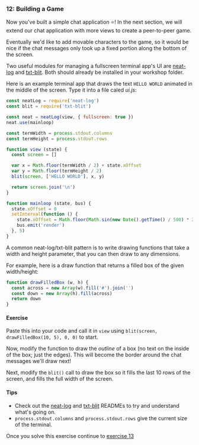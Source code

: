 ### 12: Building a Game

Now you've built a simple chat application :star:! In the next section, we will extend our chat application with more views to create a peer-to-peer game.

Eventually we'd like to add movable characters to the game, so it would be nice if the chat messages only took up a fixed portion along the bottom of the screen.

Two useful modules for managing a fullscreen terminal app's UI are [neat-log](https://github.com/neat-log/neat-log) and [txt-blit](https://github.com/noffle/txt-blit). Both should already be installed in your workshop folder.

Here is an example terminal app that draws the text `HELLO WORLD` animated in the middle of the screen. Type it into a file caled _ui.js_:

```js
const neatLog = require('neat-log')
const blit = require('txt-blit')

const neat = neatLog(view, { fullscreen: true })
neat.use(mainloop)

const termWidth = process.stdout.columns
const termHeight = process.stdout.rows

function view (state) {
  const screen = []

  var x = Math.floor(termWidth / 2) + state.xOffset
  var y = Math.floor(termHeight / 2)
  blit(screen, ['HELLO WORLD'], x, y)

  return screen.join('\n')
}

function mainloop (state, bus) {
  state.xOffset = 0
  setInterval(function () {
    state.xOffset = Math.floor(Math.sin(new Date().getTime() / 500) * 20)
    bus.emit('render')
  }, 5)
}
```

A common neat-log/txt-blit pattern is to write drawing functions that take a width and height parameter, that you can then draw to any dimensions.

For example, here is a draw function that returns a filled box of the given width/height:

```js
function drawFilledBox (w, h) {
  const across = new Array(w).fill('#').join('')
  const down = new Array(h).fill(across)
  return down
}
```

#### Exercise

Paste this into your code and call it in `view` using `blit(screen, drawFilledBox(10, 5), 0, 0)` to start.

Now, modify the function to draw the *outline* of a box (no text on the inside of the box; just the edges). This will become the border around the chat messages we'll draw next!

Next, modify the `blit()` call to draw the box so it fills the last 10 rows of the screen, and fills the full width of the screen.

#### Tips

- Check out the [neat-log](https://github.com/neat-log/neat-log) and [txt-blit](https://github.com/noffle/txt-blit) READMEs to try and understand what's going on.
- `process.stdout.columns` and `process.stdout.rows` give the current size of the terminal.

Once you solve this exercise continue to [exercise 13](13.html)
